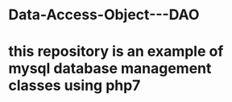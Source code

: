 # Data-Access-Object---DAO
# this repository is an example of mysql database management classes using php7
